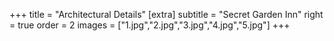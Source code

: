 +++
title = "Architectural Details"
[extra]
subtitle = "Secret Garden Inn"
right = true
order = 2
images = ["1.jpg","2.jpg","3.jpg","4.jpg","5.jpg"]
+++


